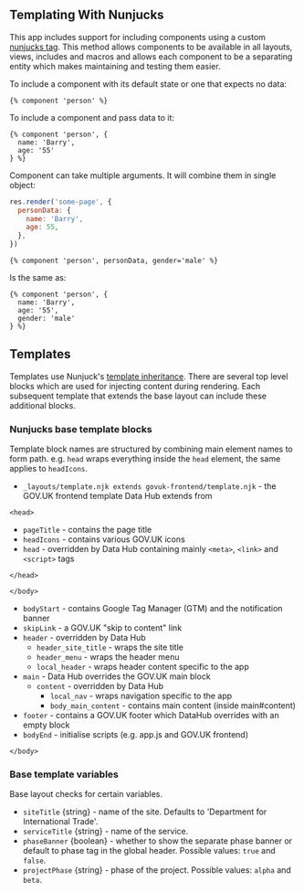 ## Templating With Nunjucks

This app includes support for including components using a custom [nunjucks
tag](https://mozilla.github.io/nunjucks/api.html#custom-tags). This method
allows components to be available in all layouts, views, includes and macros
and allows each component to be a separating entity which makes maintaining
and testing them easier.

To include a component with its default state or one that expects no data:

```njk
{% component 'person' %}
```

To include a component and pass data to it:

```njk
{% component 'person', {
  name: 'Barry',
  age: '55'
} %}
```

Component can take multiple arguments. It will combine them in single object:

```js
res.render('some-page', {
  personData: {
    name: 'Barry',
    age: 55,
  },
})
```

```njk
{% component 'person', personData, gender='male' %}
```

Is the same as:

```njk
{% component 'person', {
  name: 'Barry',
  age: '55',
  gender: 'male'
} %}
```

## Templates

Templates use Nunjuck's [template inheritance](https://mozilla.github.io/nunjucks/templating.html#template-inheritance).
There are several top level blocks which are used for injecting content during rendering. Each subsequent template
that extends the base layout can include these additional blocks.

### Nunjucks base template blocks

Template block names are structured by combining main element names to form path. e.g. `head` wraps everything inside
the `head` element, the same applies to `headIcons`.

- `_layouts/template.njk extends govuk-frontend/template.njk` - the GOV.UK frontend template Data Hub extends from

`<head>`

- `pageTitle` - contains the page title
- `headIcons` - contains various GOV.UK icons
- `head` - overridden by Data Hub containing mainly `<meta>`, `<link>` and `<script>` tags

`</head>`

`</body>`

- `bodyStart` - contains Google Tag Manager (GTM) and the notification banner
- `skipLink` - a GOV.UK "skip to content" link
- `header` - overridden by Data Hub
  - `header_site_title` - wraps the site title
  - `header_menu` - wraps the header menu
  - `local_header` - wraps header content specific to the app
- `main` - Data Hub overrides the GOV.UK main block
  - `content` - overridden by Data Hub
    - `local_nav` - wraps navigation specific to the app
    - `body_main_content` - contains main content (inside main#content)
- `footer` - contains a GOV.UK footer which DataHub overrides with an empty block
- `bodyEnd` - initialise scripts (e.g. app.js and GOV.UK frontend)

`</body>`

### Base template variables

Base layout checks for certain variables.

- `siteTitle` {string} - name of the site. Defaults to 'Department for International Trade'.
- `serviceTitle` {string} - name of the service.
- `phaseBanner` {boolean} - whether to show the separate phase banner or default to phase tag in the global header. Possible values: `true` and `false`.
- `projectPhase` {string} - phase of the project. Possible values: `alpha` and `beta`.
